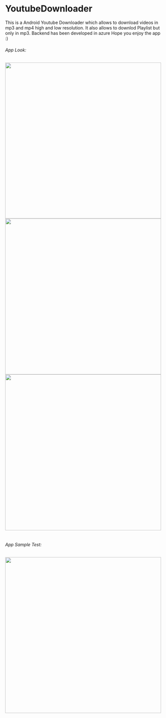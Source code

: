 # YoutubeDownloader

This is a Android Youtube Downloader which allows to download videos in mp3 and mp4 high and low resolution.
It also allows to downlod Playlist but only in mp3.
Backend has been developed in azure
Hope you enjoy the app :)


###### App Look:


<a href="url"><img src="https://user-images.githubusercontent.com/46162359/205375458-1ae8d3f3-1e8f-408f-93f7-2f3006e988ec.jpg" align="left" height="500" ></a>
<a href="url"><img src="https://user-images.githubusercontent.com/46162359/205375980-67a6144f-c649-4050-b6c9-5b25bb30e5ce.jpg" align="left" height="500" ></a>
<a href="url"><img src="https://user-images.githubusercontent.com/46162359/205376029-822b3ae0-4afd-4459-a6e4-55d15eefc84e.jpg" align="left" height="500" ></a>


<br clear="left"/>
<br clear="left"/>

###### App Sample Test:

<a href="url"><img src="https://user-images.githubusercontent.com/46162359/205377705-a8490007-e4b7-4746-a5d7-a904f93a68de.gif" align="left" height="500" ></a>

